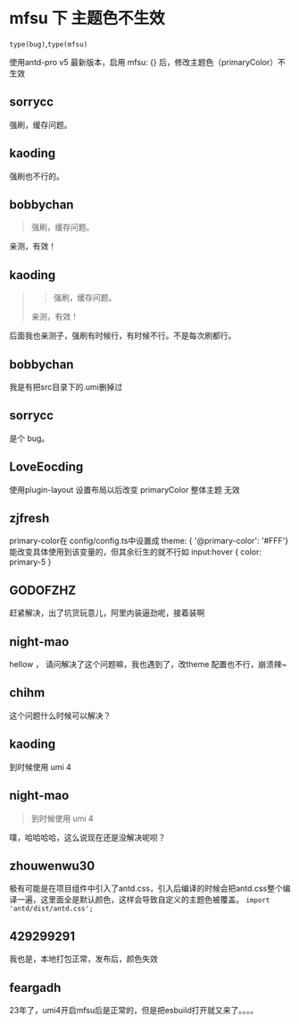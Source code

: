 # mfsu 下 主题色不生效

`type(bug)`,`type(mfsu)`

使用antd-pro v5 最新版本，启用 mfsu: {} 后，修改主题色（primaryColor）不生效

## sorrycc

强刷，缓存问题。

## kaoding

强刷也不行的。

## bobbychan

> 强刷，缓存问题。

亲测，有效！

## kaoding

> > 强刷，缓存问题。
>
> 亲测，有效！

后面我也亲测子，强刷有时候行，有时候不行。不是每次刷都行。

## bobbychan

我是有把src目录下的.umi删掉过

## sorrycc

是个 bug。

## LoveEocding

使用plugin-layout 设置布局以后改变 primaryColor 整体主题 无效

## zjfresh

primary-color在 config/config.ts中设置成 theme: { '@primary-color': '#FFF'}能改变具体使用到该变量的，但其余衍生的就不行如 input:hover { color: primary-5 }

## GODOFZHZ

赶紧解决，出了坑货玩意儿，阿里内装逼劲呢，接着装啊

## night-mao

>

hellow ， 请问解决了这个问题嘛，我也遇到了，改theme 配置也不行，崩溃辣~

## chihm

这个问题什么时候可以解决？

## kaoding

到时候使用 umi 4

## night-mao

> 到时候使用 umi 4

噗，哈哈哈哈，这么说现在还是没解决呢呗？

## zhouwenwu30

极有可能是在项目组件中引入了antd.css，引入后编译的时候会把antd.css整个编译一遍，这里面全是默认颜色，这样会导致自定义的主题色被覆盖。
`import 'antd/dist/antd.css';`

## 429299291

我也是，本地打包正常，发布后，颜色失效

## feargadh

23年了，umi4开启mfsu后是正常的，但是把esbuild打开就又来了。。。。
